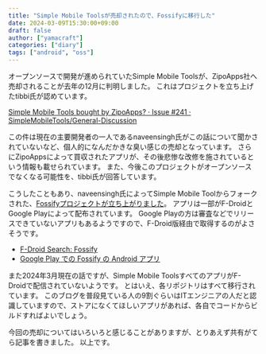 ```yaml
---
title: "Simple Mobile Toolsが売却されたので、Fossifyに移行した"
date: 2024-03-09T15:30:00+09:00
draft: false
author: ["yamacraft"]
categories: ["diary"]
tags: ["android", "oss"]
---
```


オープンソースで開発が進められていたSimple Mobile Toolsが、ZipoApps社へ売却されることが去年の12月に判明しました。
これはプロジェクトを立ち上げたtibbi氏が認めています。

[Simple Mobile Tools bought by ZipoApps? · Issue \#241 · SimpleMobileTools/General\-Discussion](https://github.com/SimpleMobileTools/General-Discussion/issues/241)

この件は現在の主要開発者の一人であるnaveensingh氏がこの話について聞かされていないなど、個人的になんだかきな臭い感じの売却となっています。
さらにZipoAppsによって買収されたアプリが、その後悲惨な改修を施されているという情報も載せられています。
また、今後このプロジェクトがオープンソースでなくなる可能性を、tibbi氏が回答しています。

こうしたこともあり、naveensingh氏によってSimple Mobile Toolからフォークされた、[Fossifyプロジェクトが立ち上がりました](https://github.com/FossifyOrg)。
アプリは一部がF-DroidとGoogle Playによって配布されています。
Google Playの方は審査などでリリースできていないアプリもあるようですので、F-Droid版経由で取得するのがよさそうです。

- [F\-Droid Search: Fossify](https://search.f-droid.org/?q=+Fossify&lang=ja)
- [Google Play での Fossify の Android アプリ](https://play.google.com/store/apps/dev?id=7297838378654322558)

また2024年3月現在の話ですが、Simple Mobile ToolsすべてのアプリがF-Droidで配信されていないようです。
とはいえ、各リポジトリはすべて移行されています。
このブログを普段見ている人の9割ぐらいはITエンジニアの人だと認識していますので、ストアになくてほしいアプリがあれば、各自でコードからビルドすればよいでしょう。

今回の売却についてはいろいろと感じることがありますが、とりあえず共有がてら記事を書きました。
以上です。